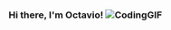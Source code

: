 ### Hi there, I'm Octavio! ![CodingGIF](https://github.com/okigarcia06/okigarcia06/assets/82784892/427d7a4e-febe-440b-9bc2-cc9da6a07cfb)



